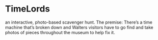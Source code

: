 # TimeLords
an interactive, photo-based scavenger hunt. The premise: There’s a time machine that’s broken down and Walters visitors have to go find and take photos of pieces throughout the museum to help fix it.
